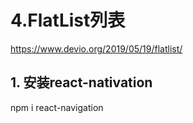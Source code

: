# 4.FlatList列表
https://www.devio.org/2019/05/19/flatlist/

## 1. 安装react-nativation
npm i react-navigation